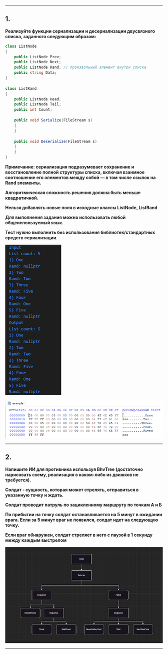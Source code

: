 ____


## 1.
**Реализуйте функции сериализации и десериализации двусвязного списка, заданного следующим образом:**

```C#
class ListNode
{
    public ListNode Prev;
    public ListNode Next;
    public ListNode Rand; // произвольный элемент внутри списка
    public string Data;
}

class ListRand
{
    public ListNode Head;
    public ListNode Tail;
    public int Count;

    public void Serialize(FileStream s)
    {
    }

    public void Deserialize(FileStream s)
    {
    }
}
```

**Примечание: сериализация подразумевает сохранение и восстановление полной структуры списка, включая взаимное соотношение его элементов между собой — в том числе ссылок на Rand элементы.**

**Алгоритмическая сложность решения должна быть меньше квадратичной.**

**Нельзя добавлять новые поля в исходные классы ListNode, ListRand**

**Для выполнения задания можно использовать любой общеиспользуемый язык.**

**Тест нужно выполнить без использования библиотек/стандартных средств сериализации.**

![srlz](srlz.png)

![srlz_example](srlz_example.png)


____


## 2.
**Напишите ИИ для противника используя BhvTree (достаточно нарисовать схему, реализация в каком-либо из движков не требуется).**

**Солдат - сущность, которая может стрелять, отправиться в указанную точку и ждать.**

**Солдат проводит патруль по зацикленному маршруту по точкам А и Б**

**По прибытии на точку солдат останавливается на 5 минут в ожидании врага. Если за 5 минут враг не появился, солдат идет на следующую точку.**

**Если враг обнаружен, солдат стреляет в него с паузой в 1 секунду между каждым выстрелом**

![bt](bt.png)


____